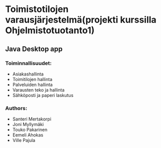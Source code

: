 # Toimistotilojen varausjärjestelmä(projekti kurssilla Ohjelmistotuotanto1)
## Java Desktop app
### Toiminnallisuudet:
  - Asiakashallinta
  - Toimitilojen hallinta
  - Palveluiden hallinta
  - Varausten teko ja hallinta
  - Sähköposti ja paperi laskutus

### Authors:
  - Santeri Mertakorpi
  - Joni Myllymäki
  - Touko Pakarinen
  - Eemeli Ahokas
  - Ville Pajula

